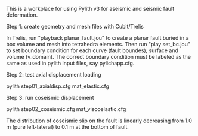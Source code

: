 This is a workplace for using Pylith v3 for aseismic and seismic fault deformation.

Step 1: create geometry and mesh files with Cubit/Trelis

In Trelis, run "playback planar_fault.jou" to create a planar fault buried in a box volume and mesh into tetrahedra elements. Then run "play set_bc.jou" to set boundary condition for each curve (fault boundes), surface and volume (v_domain). The correct boundary condition must be labeled as the same as used in pylith input files, say pylichapp.cfg. 

Step 2: test axial displacement loading

pylith step01_axialdisp.cfg  mat_elastic.cfg

Step 3: run coseismic displacement

pylith  step02_coseismic.cfg mat_viscoelastic.cfg 

The distribution of coseismic slip on the fault is linearly decreasing from 1.0 m (pure left-lateral) to 0.1 m at the bottom of fault. 

